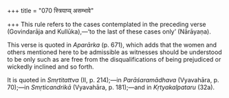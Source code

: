 +++
title = "070 स्त्रियाप्य् असम्भावे"

+++
This rule refers to the cases contemplated in the preceding verse
(Govindarāja and Kullūka),—‘to the last of these cases only’ (Nārāyaṇa).

This verse is quoted in *Aparārka* (p. 671), which adds that the women
and others mentioned here to be admissible as witnesses should be
understood to be only such as are free from the disqualifications of
being prejudiced or wickedly inclined and so forth.

It is quoted in *Smṛtitattva* (II, p. 214);—in *Parāśaramādhava*
(Vyavahāra, p. 70);—in *Smṛticandrikā* (Vyavahāra, p. 181);—and in
*Kṛtyakalpataru* (32a).


